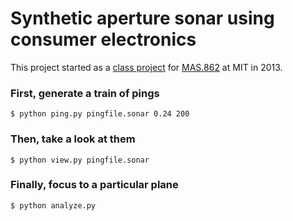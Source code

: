 # Synthetic aperture sonar using consumer electronics

This project started as a [class project](http://fab.cba.mit.edu/classes/862.13/students/brandon/index.html) for [MAS.862](http://fab.cba.mit.edu/classes/862.19/index.html) at MIT in 2013.

### First, generate a train of pings

    $ python ping.py pingfile.sonar 0.24 200

### Then, take a look at them

    $ python view.py pingfile.sonar

### Finally, focus to a particular plane

    $ python analyze.py
